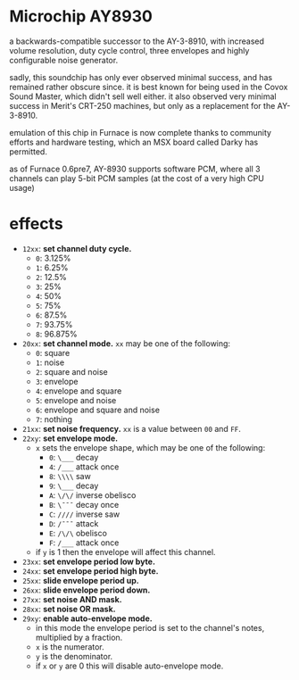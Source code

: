 # Microchip AY8930

a backwards-compatible successor to the AY-3-8910, with increased volume resolution, duty cycle control, three envelopes and highly configurable noise generator.

sadly, this soundchip has only ever observed minimal success, and has remained rather obscure since.
it is best known for being used in the Covox Sound Master, which didn't sell well either. it also observed very minimal success in Merit's CRT-250 machines, but only as a replacement for the AY-3-8910.

emulation of this chip in Furnace is now complete thanks to community efforts and hardware testing, which an MSX board called Darky has permitted.

as of Furnace 0.6pre7, AY-8930 supports software PCM, where all 3 channels can play 5-bit PCM samples (at the cost of a very high CPU usage)

# effects

- `12xx`: **set channel duty cycle.**
  - `0`: 3.125%
  - `1`: 6.25%
  - `2`: 12.5%
  - `3`: 25%
  - `4`: 50%
  - `5`: 75%
  - `6`: 87.5%
  - `7`: 93.75%
  - `8`: 96.875%
- `20xx`: **set channel mode.** `xx` may be one of the following:
  - `0`: square
  - `1`: noise
  - `2`: square and noise
  - `3`: envelope
  - `4`: envelope and square
  - `5`: envelope and noise
  - `6`: envelope and square and noise
  - `7`: nothing
- `21xx`: **set noise frequency.** `xx` is a value between `00` and `FF`.
- `22xy`: **set envelope mode.**
  - `x` sets the envelope shape, which may be one of the following:
    - `0`: `\___` decay
    - `4`: `/___` attack once
    - `8`: `\\\\` saw
    - `9`: `\___` decay
    - `A`: `\/\/` inverse obelisco
    - `B`: `\¯¯¯` decay once
    - `C`: `////` inverse saw
    - `D`: `/¯¯¯` attack
    - `E`: `/\/\` obelisco
    - `F`: `/___` attack once
  - if `y` is 1 then the envelope will affect this channel.
- `23xx`: **set envelope period low byte.**
- `24xx`: **set envelope period high byte.**
- `25xx`: **slide envelope period up.**
- `26xx`: **slide envelope period down.**
- `27xx`: **set noise AND mask.**
- `28xx`: **set noise OR mask.**
- `29xy`: **enable auto-envelope mode.**
  - in this mode the envelope period is set to the channel's notes, multiplied by a fraction.
  - `x` is the numerator.
  - `y` is the denominator.
  - if `x` or `y` are 0 this will disable auto-envelope mode.
